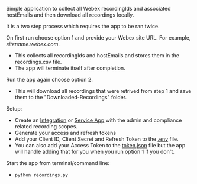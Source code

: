 Simple application to collect all Webex recordingIds and associated hostEmails and then download all recordings locally. 

It is a two step process which requires the app to be ran twice. 

On first run choose option 1 and provide your Webex site URL. For example, *sitename.webex.com*. 
* This collects all recordingIds and hostEmails and stores them in the recordings.csv file.
* The app will terminate itself after completion. 

Run the app again choose option 2.
* This will download all recordings that were retrived from step 1 and save them to the "Downloaded-Recordings" folder.

Setup:
* Create an [Integration](https://developer.webex.com/docs/integrations) or [Service App](https://developer.webex.com/docs/service-apps) with the admin and compliance related recording scopes.
* Generate your access and refresh tokens
* Add your Client ID, Client Secret and Refresh Token to the [.env](.env) file. 
* You can also add your Access Token to the [token.json](token.json) file but the app will handle adding that for you when you run option 1 if you don't.

Start the app from terminal/command line:
* ``python recordings.py``
  
